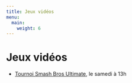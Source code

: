 ```yaml
---
title: Jeux vidéos
menu:
  main:
    weight: 6
---
```


# Jeux vidéos
  - [Tournoi Smash Bros Ultimate](jeux-video/smash), le samedi à 13h
